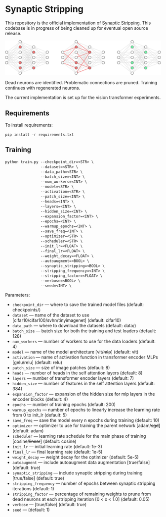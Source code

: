 # Synaptic Stripping

This repository is the official implementation of [Synaptic Stripping](#). This codebase is in progress of being cleaned up for eventual open source release.

![](./figures/neuroregeneration.svg)

Dead neurons are identified. Problematic connections are pruned. Training continues with regenerated neurons.

The current implementation is set up for the vision transformer experiments.

## Requirements

To install requirements:

```setup
pip install -r requirements.txt
```

## Training

```train
python train.py --checkpoint_dir=<STR> \
                --dataset=<STR> \
                --data_path=<STR> \
                --batch_size=<INT> \
                --num_workers=<INT> \
                --model=<STR> \
                --activation=<STR> \
                --patch_size=<INT> \
                --heads=<INT> \
                --layers=<INT> \
                --hidden_size=<INT> \
                --expansion_factor=<INT> \
                --epochs=<INT> \
                --warmup_epochs=<INT> \
                --save_freq=<INT> \
                --optimizer=<STR> \
                --scheduler=<STR> \
                --init_lr=<FLOAT> \
                --final_lr=<FLOAT> \
                --weight_decay=<FLOAT> \
                --autoaugment=<BOOL> \
                --synaptic_stripping=<BOOL> \
                --stripping_frequency=<INT> \
                --stripping_factor=<FLOAT> \
                --verbose=<BOOL> \
                --seed=<INT> \
```

Parameters:

- `checkpoint_dir` &mdash; where to save the trained model files (default: checkpoints/)
- `dataset` &mdash; name of the dataset to use [cifar10/cifar100/svhn/tinyimagenet] (default: cifar10)
- `data_path` &mdash; where to download the datasets (default: data/)
- `batch_size` &mdash; batch size for both the training and test loaders (default: 128)
- `num_workers` &mdash; number of workers to use for the data loaders (default: 4)
- `model` &mdash; name of the model architecture [vit/~~mlp~~] (default: vit)
- `activation` &mdash; name of activation function in transformer encoder MLPs [gelu/relu] (default: relu)
- `patch_size` &mdash; size of image patches (default: 8)
- `heads` &mdash; number of heads in the self attention layers (default: 8)
- `layers` &mdash; number of transformer encoder layers (default: 7)
- `hidden_size` &mdash; number of features in the self attention layers (default: 384)
- `expansion_factor` &mdash; expansion of the hidden size for mlp layers in the encoder blocks (default: 4)
- `epochs` &mdash; number of training epochs (default: 200)
- `warmup_epochs` &mdash; number of epochs to linearly increase the learning rate from 0 to init_lr (default: 5)
- `save_freq` &mdash; save the model every n epochs during training (default: 10)
- `optimizer` &mdash; optimizer to use for training the parent network [adam/~~sgd~~] (default: adam)
- `scheduler` &mdash; learning rate schedule for the main phase of training [cosine/~~linear~~] (default: cosine)
- `init_lr` &mdash; initial learning rate (default: 1e-3)
- `final_lr` &mdash; final learning rate (default: 1e-5)
- `weight_decay` &mdash; weight decay for the optimizer (default: 5e-5)
- `autoaugment` &mdash; include autoaugment data augmentation [true/false] (default: true)
- `synaptic_stripping` &mdash; include synaptic stripping during training [true/false] (default: true)
- `stripping_frequency` &mdash; number of epochs between synaptic stripping iterations (default: 1)
- `stripping_factor` &mdash; percentage of remaining weights to prune from dead neurons at each stripping iteration [0 < x < 1.0] (default: 0.05)
- `verbose` &mdash; [true/false] (default: true)
- `seed` &mdash; (default: 1)

